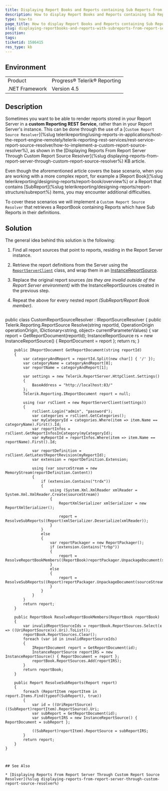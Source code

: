 ```yaml
---
title: Displaying Report Books and Reports containing Sub Reports from the Report Server through Custom Report Source Resolver
description: How to display Report Books and Reports containing Sub Reports from the Report Server through Custom Report Source Resolver
type: how-to
page_title: How to display Report Books and Reports containing Sub Reports from the Report Server through Custom Report Source Resolver
slug: displaying-reportbooks-and-reports-with-subreports-from-report-server-using-custom-report-source-resolver
position: 
tags: 
ticketid: 1586415
res_type: kb
---
```


## Environment
<table>
	<tbody>
		<tr>
			<td>Product</td>
			<td>Progress® Telerik® Reporting</td>
		</tr>
		<tr>
			<td>.NET Framework</td>
			<td>Version 4.5</td>
		</tr>
	</tbody>
</table>


## Description

Sometimes you want to be able to render reports stored in your Report Server in a **custom Reporting REST Service**, rather than in your Report Server's instance. This can be done through the use of a [`Custom Report Source Resolver`](%slug telerikreporting/using-reports-in-applications/host-the-report-engine-remotely/telerik-reporting-rest-services/rest-service-report-source-resolver/how-to-implement-a-custom-report-source-resolver%), as shown in the [Displaying Reports From Report Server Through Custom Report Source Resolver](%slug displaying-reports-from-report-server-through-custom-report-source-resolver%) KB article.

Even though the aforementioned article covers the base scenario, when you are working with a more complex report, for example a [Report Book](%slug telerikreporting/designing-reports/report-book/overview%) or a Report that contains [SubReport](%slug telerikreporting/designing-reports/report-structure/subreport%) items, you may encounter additional difficulties.

To cover these scenarios we will implement a `Custom Report Source Resolver` that retrieves a ReportBook containing Reports which have Sub Reports in their definitions.

## Solution

The general idea behind this solution is the following:
1. Find all report sources that point to reports, residing in the Report Server instance.
2. Retrieve the report definitions from the Server using the [`ReportServerClient`](/api/telerik.reportserver.httpclient.reportserverclient) class, and wrap them in an [InstanceReportSource](/api/telerik.reporting.instancereportsource).
3. Replace the original report sources *(as they are invalid outside of the Report Server environment)* with the InstanceReportSources created in the previous step.
4. Repeat the above for every nested report *(SubReport/Report Book member)*.

	````C#
public class CustomReportSourceResolver : IReportSourceResolver
	{
		public Telerik.Reporting.ReportSource Resolve(string reportId, OperationOrigin operationOrigin, IDictionary<string, object> currentParameterValues)
		{
			var report = GetReportDocument(reportId);
			InstanceReportSource rs = new InstanceReportSource() { ReportDocument = report };
			return rs;
		}

		public IReportDocument GetReportDocument(string reportId)
		{
			var categoryAndReport = reportId.Split(new char[] { '/' });
			var categoryName = categoryAndReport[0];
			var reportName = categoryAndReport[1];

			var settings = new Telerik.ReportServer.HttpClient.Settings()
			{
				BaseAddress = "http://localhost:83/"
			};
			Telerik.Reporting.IReportDocument report = null;

			using (var rsClient = new ReportServerClient(settings))
			{
				rsClient.Login("admin", "password");
				var categories = rsClient.GetCategories();
				var myCategoryId = categories.Where(item => item.Name == categoryName).First().Id;
				var reportInfos = rsClient.GetReportInfosInCategory(myCategoryId);
				var myReportId = reportInfos.Where(item => item.Name == reportName).First().Id;

				var reportDefinition = rsClient.GetLatestReportRevision(myReportId);
				var extension = reportDefinition.Extension;

				using (var sourceStream = new MemoryStream(reportDefinition.Content))
				{
					if (extension.Contains("trdx"))
					{
						using (System.Xml.XmlReader xmlReader = System.Xml.XmlReader.Create(sourceStream))
						{
							ReportXmlSerializer xmlSerializer = new ReportXmlSerializer();

							report = ResolveSubReports((Report)xmlSerializer.Deserialize(xmlReader));
						}
					}
					else
					{
						var reportPackager = new ReportPackager();
						if (extension.Contains("trbp"))
						{
							report = ResolveReportBookMembers((ReportBook)reportPackager.UnpackageDocument(sourceStream));
						}
						else
						{
							report = ResolveSubReports((Report)reportPackager.UnpackageDocument(sourceStream));
						}
					}
				}
			}
			return report;
		}

		public ReportBook ResolveReportBookMembers(ReportBook reportBook)
		{
			var invalidReportSourceIds = reportBook.ReportSources.Select(x => ((UriReportSource)x).Uri).ToList();
			reportBook.ReportSources.Clear();
			foreach (var id in invalidReportSourceIds)
			{
				IReportDocument report = GetReportDocument(id);
				InstanceReportSource reportIRS = new InstanceReportSource() { ReportDocument = report };
				reportBook.ReportSources.Add(reportIRS);
			}
			return reportBook;
		}

		public Report ResolveSubReports(Report report)
		{
			foreach (ReportItem reportItem in report.Items.Find(typeof(SubReport), true))
			{
				var id = ((UriReportSource)((SubReport)reportItem).ReportSource).Uri;
				var subReport = GetReportDocument(id);
				var subReportIRS = new InstanceReportSource() { ReportDocument = subReport };

				((SubReport)reportItem).ReportSource = subReportIRS;
			}
			return report;
		}
	}
````


## See Also

* [Displaying Reports From Report Server Through Custom Report Source Resolver](%slug displaying-reports-from-report-server-through-custom-report-source-resolver%)
